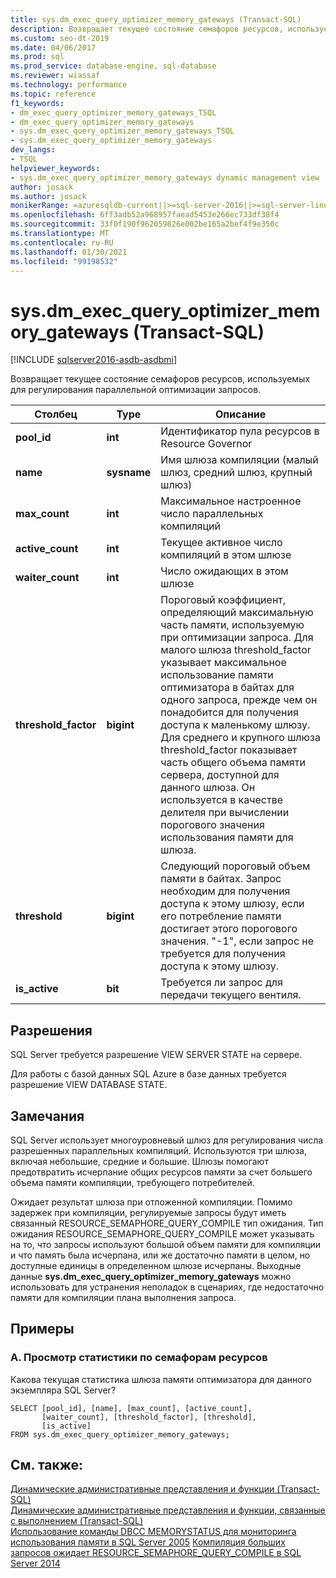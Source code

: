 ```yaml
---
title: sys.dm_exec_query_optimizer_memory_gateways (Transact-SQL)
description: Возвращает текущее состояние семафоров ресурсов, используемых для регулирования параллельной оптимизации запросов
ms.custom: seo-dt-2019
ms.date: 04/06/2017
ms.prod: sql
ms.prod_service: database-engine, sql-database
ms.reviewer: wiassaf
ms.technology: performance
ms.topic: reference
f1_keywords:
- dm_exec_query_optimizer_memory_gateways_TSQL
- dm_exec_query_optimizer_memory_gateways
- sys.dm_exec_query_optimizer_memory_gateways_TSQL
- sys.dm_exec_query_optimizer_memory_gateways
dev_langs:
- TSQL
helpviewer_keywords:
- sys.dm_exec_query_optimizer_memory_gateways dynamic management view
author: josack
ms.author: josack
monikerRange: =azuresqldb-current||>=sql-server-2016||>=sql-server-linux-2017||=azuresqldb-mi-current
ms.openlocfilehash: 6ff3adb52a968957faead5453e266ec733df38f4
ms.sourcegitcommit: 33f0f190f962059826e002be165a2bef4f9e350c
ms.translationtype: MT
ms.contentlocale: ru-RU
ms.lasthandoff: 01/30/2021
ms.locfileid: "99198532"
---
```

# <a name="sysdm_exec_query_optimizer_memory_gateways-transact-sql"></a>sys.dm_exec_query_optimizer_memory_gateways (Transact-SQL)

[!INCLUDE [sqlserver2016-asdb-asdbmi](../../includes/applies-to-version/sqlserver2016-asdb-asdbmi.md)]

Возвращает текущее состояние семафоров ресурсов, используемых для регулирования параллельной оптимизации запросов.

|Столбец|Type|Описание|  
|----------|---------------|-----------------|  
|**pool_id**|**int**|Идентификатор пула ресурсов в Resource Governor|  
|**name**|**sysname**|Имя шлюза компиляции (малый шлюз, средний шлюз, крупный шлюз)|
|**max_count**|**int**|Максимальное настроенное число параллельных компиляций|
|**active_count**|**int**|Текущее активное число компиляций в этом шлюзе|
|**waiter_count**|**int**|Число ожидающих в этом шлюзе|
|**threshold_factor**|**bigint**|Пороговый коэффициент, определяющий максимальную часть памяти, используемую при оптимизации запроса.  Для малого шлюза threshold_factor указывает максимальное использование памяти оптимизатора в байтах для одного запроса, прежде чем он понадобится для получения доступа к маленькому шлюзу.  Для среднего и крупного шлюза threshold_factor показывает часть общего объема памяти сервера, доступной для данного шлюза. Он используется в качестве делителя при вычислении порогового значения использования памяти для шлюза.|
|**threshold**|**bigint**|Следующий пороговый объем памяти в байтах.  Запрос необходим для получения доступа к этому шлюзу, если его потребление памяти достигает этого порогового значения.  "-1", если запрос не требуется для получения доступа к этому шлюзу.|
|**is_active**|**bit**|Требуется ли запрос для передачи текущего вентиля.|


## <a name="permissions"></a>Разрешения  
SQL Server требуется разрешение VIEW SERVER STATE на сервере.

Для работы с базой данных SQL Azure в базе данных требуется разрешение VIEW DATABASE STATE.


## <a name="remarks"></a>Замечания  
SQL Server использует многоуровневый шлюз для регулирования числа разрешенных параллельных компиляций.  Используются три шлюза, включая небольшие, средние и большие. Шлюзы помогают предотвратить исчерпание общих ресурсов памяти за счет большего объема памяти компиляции, требующего потребителей.

Ожидает результат шлюза при отложенной компиляции. Помимо задержек при компиляции, регулируемые запросы будут иметь связанный RESOURCE_SEMAPHORE_QUERY_COMPILE тип ожидания. Тип ожидания RESOURCE_SEMAPHORE_QUERY_COMPILE может указывать на то, что запросы используют большой объем памяти для компиляции и что память была исчерпана, или же достаточно памяти в целом, но доступные единицы в определенном шлюзе исчерпаны. Выходные данные **sys.dm_exec_query_optimizer_memory_gateways** можно использовать для устранения неполадок в сценариях, где недостаточно памяти для компиляции плана выполнения запроса.  

## <a name="examples"></a>Примеры  

### <a name="a-viewing-statistics-on-resource-semaphores"></a>A. Просмотр статистики по семафорам ресурсов  
Какова текущая статистика шлюза памяти оптимизатора для данного экземпляра SQL Server?

```  
SELECT [pool_id], [name], [max_count], [active_count],
       [waiter_count], [threshold_factor], [threshold],
       [is_active]
FROM sys.dm_exec_query_optimizer_memory_gateways;   

```  

## <a name="see-also"></a>См. также:  
 [Динамические административные представления и функции (Transact-SQL)](./system-dynamic-management-views.md)   
 [Динамические административные представления и функции, связанные с выполнением (Transact-SQL)](./execution-related-dynamic-management-views-and-functions-transact-sql.md)  
[Использование команды DBCC MEMORYSTATUS для мониторинга использования памяти в SQL Server 2005](https://support.microsoft.com/help/907877/how-to-use-the-dbcc-memorystatus-command-to-monitor-memory-usage-on-sql-server-2005) 
 [Компиляция больших запросов ожидает RESOURCE_SEMAPHORE_QUERY_COMPILE в SQL Server 2014](https://support.microsoft.com/help/3024815/large-query-compilation-waits-on-resource-semaphore-query-compile-in-sql-server-2014)
